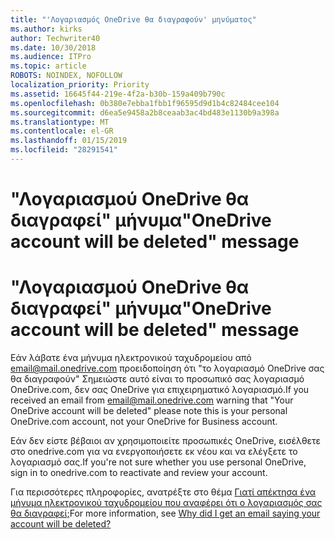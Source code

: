 ```yaml
---
title: "'Λογαριασμός OneDrive θα διαγραφούν' μηνύματος"
ms.author: kirks
author: Techwriter40
ms.date: 10/30/2018
ms.audience: ITPro
ms.topic: article
ROBOTS: NOINDEX, NOFOLLOW
localization_priority: Priority
ms.assetid: 16645f44-219e-4f2a-b30b-159a409b790c
ms.openlocfilehash: 0b380e7ebba1fbb1f96595d9d1b4c82484cee104
ms.sourcegitcommit: d6ea5e9458a2b8ceaab3ac4bd483e1130b9a398a
ms.translationtype: MT
ms.contentlocale: el-GR
ms.lasthandoff: 01/15/2019
ms.locfileid: "28291541"
---
```

# <a name="onedrive-account-will-be-deleted-message"></a><span data-ttu-id="14776-102">"Λογαριασμού OneDrive θα διαγραφεί" μήνυμα</span><span class="sxs-lookup"><span data-stu-id="14776-102">"OneDrive account will be deleted" message</span></span>

# <a name="onedrive-account-will-be-deleted-message"></a><span data-ttu-id="14776-103">"Λογαριασμού OneDrive θα διαγραφεί" μήνυμα</span><span class="sxs-lookup"><span data-stu-id="14776-103">"OneDrive account will be deleted" message</span></span>

<span data-ttu-id="14776-104">Εάν λάβατε ένα μήνυμα ηλεκτρονικού ταχυδρομείου από email@mail.onedrive.com προειδοποίηση ότι "το λογαριασμό OneDrive σας θα διαγραφούν" Σημειώστε αυτό είναι το προσωπικό σας λογαριασμό OneDrive.com, δεν σας OneDrive για επιχειρηματικό λογαριασμό.</span><span class="sxs-lookup"><span data-stu-id="14776-104">If you received an email from email@mail.onedrive.com warning that "Your OneDrive account will be deleted" please note this is your personal OneDrive.com account, not your OneDrive for Business account.</span></span> 
  
<span data-ttu-id="14776-105">Εάν δεν είστε βέβαιοι αν χρησιμοποιείτε προσωπικές OneDrive, εισέλθετε στο onedrive.com για να ενεργοποιήσετε εκ νέου και να ελέγξετε το λογαριασμό σας.</span><span class="sxs-lookup"><span data-stu-id="14776-105">If you're not sure whether you use personal OneDrive, sign in to onedrive.com to reactivate and review your account.</span></span>
  
<span data-ttu-id="14776-106">Για περισσότερες πληροφορίες, ανατρέξτε στο θέμα [Γιατί απέκτησα ένα μήνυμα ηλεκτρονικού ταχυδρομείου που αναφέρει ότι ο λογαριασμός σας θα διαγραφεί;](https://go.microsoft.com/fwlink/?linkid=2036151&amp;clcid=0x409)</span><span class="sxs-lookup"><span data-stu-id="14776-106">For more information, see [Why did I get an email saying your account will be deleted?](https://go.microsoft.com/fwlink/?linkid=2036151&amp;clcid=0x409)</span></span>
  


